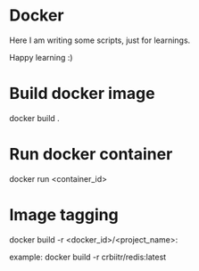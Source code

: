 # Docker

Here I am writing some scripts, just for learnings.

Happy learning :)


# Build docker image
docker build .

# Run docker container
docker run <container_id>

# Image tagging
docker build -r <docker_id>/<project_name>:<version>

example: docker build -r crbiitr/redis:latest
